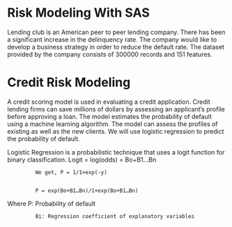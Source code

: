 # Risk Modeling With SAS

Lending club is an American peer to peer lending company. There has been a significant increase in the delinquency rate. The company would like to develop a business strategy 
in order to reduce the default rate. The dataset provided by the company consists of 300000 records and 151 features.  

# Credit Risk Modeling 

A credit scoring model is used in evaluating a credit application. Credit lending firms can save millions of dollars by assessing an applicant’s profile before approving a loan. The model estimates the probability of default using a machine learning algorithm. The model can assess the profiles of existing as well as the new clients. We will use logistic regression to predict the probability of default.


Logistic Regression is a probabilistic technique that uses a logit function for binary classification.
Logit = log(odds) = Bo+B1…Bn


             We get, P = 1/1+exp(-y)
             
             
             P = exp(Bo+B1…Bn)/1+exp(Bo+B1…Bn) 
             
             
Where P: Probability of default


             Bi: Regression coefficient of explanatory variables
